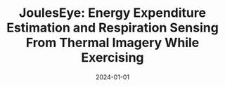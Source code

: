 ---
abstract: ''
authors:
- rishiraj
- Maite Sadeh
- Nipun Batra
- goel
- ''
bibtex: '@inproceedings{Adhikary2024,

  title={JoulesEye: Energy Expenditure Estimation and Respiration Sensing From Thermal
  Imagery While Exercising},

  author={Rishiraj Adhikary, Maite Sadeh, Nipun Batra, Mayank Goel, , },

  booktitle={Proceedings of the ACM on Interactive, Mobile, Wearable, and Ubiquitous
  Technologies (IMWUT)},

  year={2024}

  }'
blurb: Respiration sensing and energy expenditure estimation using thermal imaging
category: health
citation: 'Rishiraj Adhikary,Maite Sadeh,Nipun Batra,Mayank Goel,. 2024. JoulesEye:
  Energy Expenditure Estimation and Respiration Sensing From Thermal Imagery While
  Exercising. Proceedings of the ACM on Interactive, Mobile, Wearable, and Ubiquitous
  Technologies (IMWUT).'
conference: Proceedings of the ACM on Interactive, Mobile, Wearable, and Ubiquitous
  Technologies (IMWUT)
date: '2024-01-01'
image: /images/pubs/jouleseye.png
name: JoulesEye
onhomepage: true
pdf: /pdfs/jouleseye.pdf
thumbnail: /images/pubs/jouleseye.png
title: 'JoulesEye: Energy Expenditure Estimation and Respiration Sensing From Thermal
  Imagery While Exercising'
year: '2024'
---